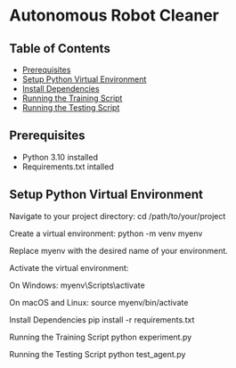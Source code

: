 # Autonomous Robot Cleaner


## Table of Contents
- [Prerequisites](#prerequisites)
- [Setup Python Virtual Environment](#setup-python-virtual-environment)
- [Install Dependencies](#install-dependencies)
- [Running the Training Script](#running-the-training-script)
- [Running the Testing Script](#running-the-testing-script)

## Prerequisites

- Python 3.10 installed
- Requirements.txt intalled

## Setup Python Virtual Environment

Navigate to your project directory:
cd /path/to/your/project

Create a virtual environment:
python -m venv myenv

Replace myenv with the desired name of your environment.

Activate the virtual environment:

On Windows:
myenv\Scripts\activate

On macOS and Linux:
source myenv/bin/activate

Install Dependencies
pip install -r requirements.txt

Running the Training Script
python experiment.py

Running the Testing Script
python test_agent.py
